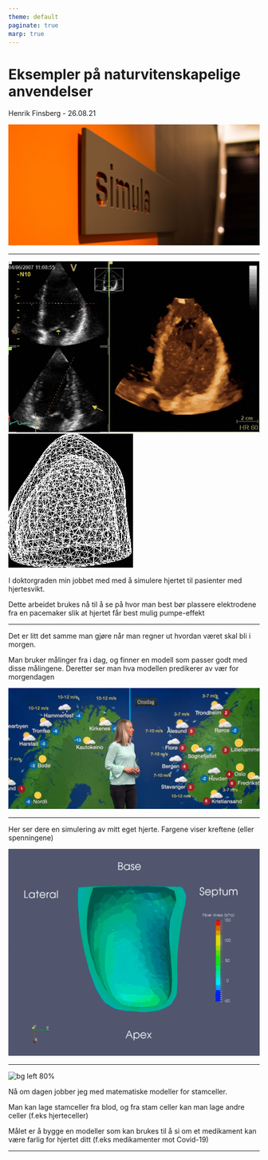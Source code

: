 ```yaml
---
theme: default
paginate: true
marp: true
---
```



# Eksempler på naturvitenskapelige anvendelser

Henrik Finsberg - 26.08.21

![bg right](figures/simula.jpg)

---

![bg left 95%](figures/4D_ultrasound.gif)
![bg 80%](figures/simple_simulation.gif)

I doktorgraden min jobbet med med å simulere hjertet til pasienter med hjertesvikt.

Dette arbeidet brukes nå til å se på hvor man best bør plassere elektrodene fra en pacemaker slik at hjertet får best mulig pumpe-effekt

---

Det er litt det samme man gjøre når man regner ut hvordan været skal bli i morgen. 

Man bruker målinger fra i dag, og finner en modell som passer godt med disse målingene.
Deretter ser man hva modellen predikerer av vær for morgendagen

![bg right 90%](figures/met.jpg)

---

Her ser dere en simulering av mitt eget hjerte. Fargene viser kreftene (eller spenningene) 

![bg right 80%](figures/fiber_stress_normal.gif)


---

![bg left 80%](figures/mps.gif)

Nå om dagen jobber jeg med matematiske modeller for stamceller.

Man kan lage stamceller fra blod, og fra stam celler kan man lage andre celler (f.eks hjerteceller)

Målet er å bygge en modeller som kan brukes til å si om et medikament kan være farlig for hjertet ditt (f.eks medikamenter mot Covid-19)

---
